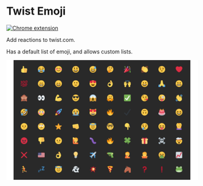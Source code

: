 # Twist Emoji

[![Chrome extension](https://img.shields.io/chrome-web-store/v/fjdpfbhghibiengfmeookmkimafclhff.svg)](https://chrome.google.com/webstore/detail/saml-response/fjdpfbhghibiengfmeookmkimafclhff)

Add reactions to twist.com.

Has a default list of emoji, and allows custom lists.

<p align="center">
  <img alt="Screenshot" src="doc/screenshot.png">
</p>
